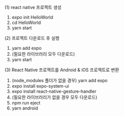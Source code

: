 (1) react native 프로젝트 생성
  1) expo init HelloWorld <br/>
  2) cd HelloWorld <br/>
  3) yarn start <br/>


(2) 프로젝트 다운로드 후 실행
  1) yarn add expo <br/>
  2) (필요한 라이브러리 모두 다운로드) <br/>
  3) yarn start <br/>


(3) React Native 프로젝트를 Android & iOS 프로젝트로 변환
  1) (node_modules 폴더가 없을 경우) yarn add expo <br/>
  2) expo install expo-system-ui <br/>
  3) expo install react-native-gesture-handler <br/>
  4) (필요한 라이브러리가 없을 경우 모두 다운로드) <br/>
  5) npm run eject <br/>
  6) yarn android <br/>